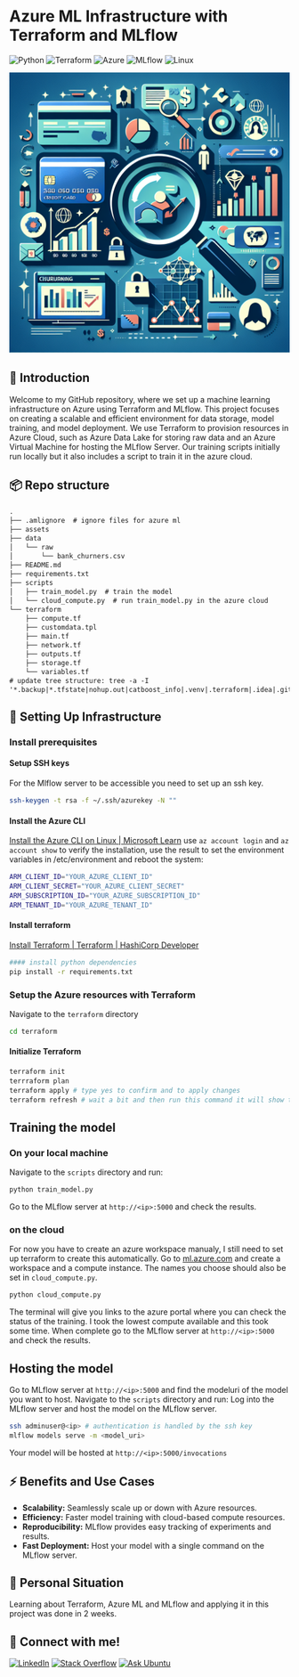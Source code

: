 # Azure ML Infrastructure with Terraform and MLflow
![Python](https://img.shields.io/badge/python-3670A0?style=for-the-badge&logo=python&logoColor=ffdd54)
![Terraform](https://img.shields.io/badge/terraform-623CE4?style=for-the-badge&logo=terraform&logoColor=white)
![Azure](https://img.shields.io/badge/azure-0089D6?style=for-the-badge&logo=microsoft-azure&logoColor=white)
![MLflow](https://img.shields.io/badge/MLflow-0077B5?style=for-the-badge&logo=mlflow&logoColor=white)
![Linux](https://img.shields.io/badge/Linux-FCC624?style=for-the-badge&logo=linux&logoColor=black)

![Churning Data](./assets/churning-data.png)

## 📖 Introduction

Welcome to my GitHub repository, where we set up a machine learning infrastructure on Azure using Terraform and MLflow. This project focuses on creating a scalable and efficient environment for data storage, model training, and model deployment. We use Terraform to provision resources in Azure Cloud, such as Azure Data Lake for storing raw data and an Azure Virtual Machine for hosting the MLflow Server. Our training scripts initially run locally but it also includes a script to train it in the azure cloud.

## 📦 Repo structure
```
.
├── .amlignore  # ignore files for azure ml
├── assets
├── data
│   └── raw
│       └── bank_churners.csv
├── README.md
├── requirements.txt
├── scripts
│   ├── train_model.py  # train the model  
│   └── cloud_compute.py  # run train_model.py in the azure cloud
└── terraform
    ├── compute.tf
    ├── customdata.tpl
    ├── main.tf
    ├── network.tf
    ├── outputs.tf
    ├── storage.tf
    └── variables.tf
# update tree structure: tree -a -I '*.backup|*.tfstate|nohup.out|catboost_info|.venv|.terraform|.idea|.git|*.hcl'
```

## 🚀 Setting Up Infrastructure
### Install prerequisites
#### Setup SSH keys
For the Mlflow server to be accessible you need to set up an ssh key. 
```bash
ssh-keygen -t rsa -f ~/.ssh/azurekey -N ""
```
#### Install the Azure CLI
[Install the Azure CLI on Linux | Microsoft Learn](https://learn.microsoft.com/en-us/cli/azure/install-azure-cli-linux?pivots=apt#install-azure-cli)
use `az account login` and `az account show` to verify the installation, use the result to set the environment variables in 
/etc/environment and reboot the system:
```bash
ARM_CLIENT_ID="YOUR_AZURE_CLIENT_ID"
ARM_CLIENT_SECRET="YOUR_AZURE_CLIENT_SECRET"
ARM_SUBSCRIPTION_ID="YOUR_AZURE_SUBSCRIPTION_ID"
ARM_TENANT_ID="YOUR_AZURE_TENANT_ID"
```
#### Install terraform
[Install Terraform | Terraform | HashiCorp Developer](https://developer.hashicorp.com/terraform/tutorials/aws-get-started/install-cli)
```bash
#### install python dependencies
pip install -r requirements.txt
```
### Setup the Azure resources with Terraform
Navigate to the `terraform` directory
```bash
cd terraform
```
#### Initialize Terraform
```bash
terraform init
terrraform plan
terraform apply # type yes to confirm and to apply changes
terraform refresh # wait a bit and then run this command it will show the ip of the MLflow server
```

## Training the model
### On your local machine
Navigate to the `scripts` directory and run:
```bash
python train_model.py
```
Go to the MLflow server at `http://<ip>:5000` and check the results.
### on the cloud
For now you have to create an azure workspace manualy, I still need to set up terraform to create this automatically.
Go to [ml.azure.com](https://ml.azure.com/) and create a workspace and a compute instance. The names you choose should also
be set in `cloud_compute.py`.
```bash
python cloud_compute.py
```
The terminal will give you links to the azure portal where you can check the status of the training. I took the lowest compute available and this took some time.
When complete go to the MLflow server at `http://<ip>:5000` and check the results.

## Hosting the model
Go to MLflow server at `http://<ip>:5000` and find the modeluri of the model you want to host.
Navigate to the `scripts` directory and run:
Log into the MLflow server and host the model on the MLflow server.
```bash
ssh adminuser@<ip> # authentication is handled by the ssh key
mlflow models serve -m <model_uri>
```
Your model will be hosted at `http://<ip>:5000/invocations`

## ⚡ Benefits and Use Cases
- **Scalability:** Seamlessly scale up or down with Azure resources.
- **Efficiency:** Faster model training with cloud-based compute resources.
- **Reproducibility:** MLflow provides easy tracking of experiments and results.
- **Fast Deployment:** Host your model with a single command on the MLflow server.


## 📌 Personal Situation
Learning about Terraform, Azure ML and MLflow and applying it in this project was done in 2 weeks.

## 🤝 Connect with me!
[![LinkedIn](https://img.shields.io/badge/linkedin-%230077B5.svg?style=for-the-badge&logo=linkedin&logoColor=white)](https://www.linkedin.com/in/gerrit-geeraerts-143488141)
[![Stack Overflow](https://img.shields.io/badge/-Stackoverflow-FE7A16?style=for-the-badge&logo=stack-overflow&logoColor=white)](https://stackoverflow.com/users/10213635/gerrit-geeraerts)
[![Ask Ubuntu](https://img.shields.io/badge/-Askubuntu-dd4814?style=for-the-badge&logo=ubuntu&logoColor=white)](https://askubuntu.com/users/1097288/gerrit-geeraerts)
